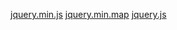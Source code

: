 [jquery.min.js](./dnd/cheatsheet/js/jquery/jquery.min.js)
[jquery.min.map](./dnd/cheatsheet/js/jquery/jquery.min.map)
[jquery.js](./dnd/cheatsheet/js/jquery/jquery.js)
